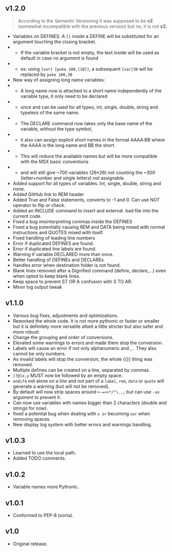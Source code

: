 
## **v1.2.0**    
>According to the Semantic Versioning it was supposed to be **v2** (somewhat incompatible with the previous version) but no, it is not **v2**.  

- Variables on DEFINES. A `[]` inside a DEFINE will be substituted for an argument touching the closing bracket.
- - If the variable bracket is not empty, the text inside will be used as default in case no argument is found
- - ex: using `[var] [poke 100,[10]]`, a subsequent `[var]30` will be replaced by `poke 100,30`
- New way of assigning long name variables:
- - A long name now is attached to a short name independently of the variable type, it only need to be declared
- - once and can be used for all types, int, single, double, string and typeless of the same name.
- - The DECLARE command now takes only the base name of the variable, without the type symbol,
- - it also can assign explicit short names in the format AAAA:BB where the AAAA is the long name and BB the short.
- - This will reduce the available names but will be more compatible with the MSX basic conventions
- - and will still give ~700 variables (26*26) not counting the ~300 (letter+number and single letters) not assignable.
- Added support for all types of variables. Int, single, double, string and none.
- Added GitHub link to REM header
- Added True and False statements, converts to -1 and 0. Can use NOT operator to flip or check.
- Added an INCLUDE command to insert and external .bad file into the current code.
- Fixed a bug misinterpreting commas inside the DEFINES
- Fixed a bug potentially causing REM and DATA being mixed with normal instructions and QUOTES mixed with itself.
- Fixed handling of leading line numbers
- Error if duplicated DEFINES are found.
- Error if duplicated line labels are found.
- Warning if variable DECLARED more than once.
- Better handling of DEFINEs and DECLAREs
- Handles error when destination folder is not found.
- Blank lines removed after a  Dignified command (define, declare,...) even when opted to keep blank lines.
- Keep space to prevent ST OR A confusion with S TO AR.
- Minor log output tweak

## **v1.1.0**      
- Various bug fixes, adjustments and optimizations.  
- Reworked the whole code. It is not more pythonic or faster or smaller but it is definitely more versatile albeit a little stricter but also safer and more robust.  
- Change the grouping and order of conversions.  
- Elevated some warnings to errors and made them stop the conversion.  
- Labels will cause an error if not only alphanumeric and _ . They also cannot be only numbers.  
- As invalid labels will stop the conversion, the whole {{}} thing was removed.
- Multiple defines can be created on a line, separated by commas.  
- `[?@]x,y` MUST now be followed by an empty space.   
- `endif`s not alone on a line and not part of a `label`, `rem`, `data` or `quote` will generate a warning (but will not be removed).  
- By default will now strip spaces around `+-=<>*/^\.,;` but can use `-uo` argument to prevent it.  
- Can now use variables with names bigger than 2 characters (double and strings for now).  
- fixed a potential bug when dealing with `x or` becoming `xor` when removing spaces.  
- New display log system with better errors and warnings handling.  
  
## **v1.0.3**  
- Learned to use the local path.  
- Added TODO comments.  
  
## **v1.0.2**  
- Variable names more Pythonic.  
  
## **v1.0.1**  
- Conformed to PEP-8 (sorta).  
  
## **v1.0**  
- Original release.  
